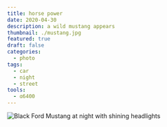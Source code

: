 ```yaml
---
title: horse power
date: 2020-04-30
description: a wild mustang appears
thumbnail: ./mustang.jpg
featured: true
draft: false
categories: 
  - photo
tags:
  - car
  - night
  - street
tools:
  - ɑ6400
---
```


![Black Ford Mustang at night with shining headlights](./mustang.jpg)

